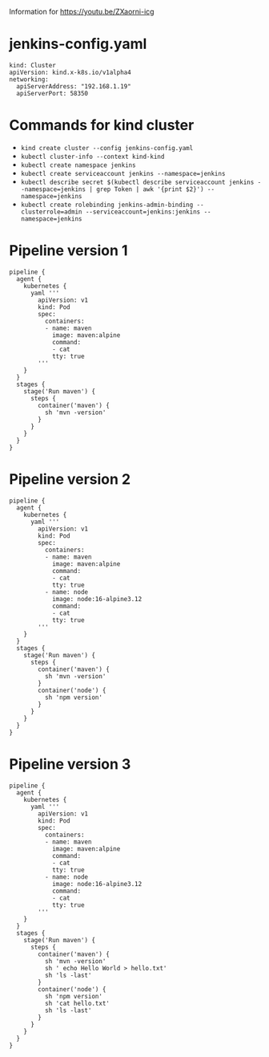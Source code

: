 Information for https://youtu.be/ZXaorni-icg

# jenkins-config.yaml
```
kind: Cluster
apiVersion: kind.x-k8s.io/v1alpha4
networking:
  apiServerAddress: "192.168.1.19"
  apiServerPort: 58350
```

# Commands for kind cluster #############

* `kind create cluster --config jenkins-config.yaml`
* `kubectl cluster-info --context kind-kind`
* `kubectl create namespace jenkins`
* `kubectl create serviceaccount jenkins --namespace=jenkins`
* `kubectl describe secret $(kubectl describe serviceaccount jenkins --namespace=jenkins | grep Token | awk '{print $2}') --namespace=jenkins`
* `kubectl create rolebinding jenkins-admin-binding --clusterrole=admin --serviceaccount=jenkins:jenkins --namespace=jenkins`



# Pipeline version 1
```
pipeline {
  agent {
    kubernetes {
      yaml '''
        apiVersion: v1
        kind: Pod
        spec:
          containers:
          - name: maven
            image: maven:alpine
            command:
            - cat
            tty: true
        '''
    }
  }
  stages {
    stage('Run maven') {
      steps {
        container('maven') {
          sh 'mvn -version'
        }
      }
    }
  }
}
```

# Pipeline version 2
```
pipeline {
  agent {
    kubernetes {
      yaml '''
        apiVersion: v1
        kind: Pod
        spec:
          containers:
          - name: maven
            image: maven:alpine
            command:
            - cat
            tty: true
          - name: node
            image: node:16-alpine3.12
            command:
            - cat
            tty: true
        '''
    }
  }
  stages {
    stage('Run maven') {
      steps {
        container('maven') {
          sh 'mvn -version'
        }
        container('node') {
          sh 'npm version'
        }
      }
    }
  }
}
```

# Pipeline version 3
```
pipeline {
  agent {
    kubernetes {
      yaml '''
        apiVersion: v1
        kind: Pod
        spec:
          containers:
          - name: maven
            image: maven:alpine
            command:
            - cat
            tty: true
          - name: node
            image: node:16-alpine3.12
            command:
            - cat
            tty: true
        '''
    }
  }
  stages {
    stage('Run maven') {
      steps {
        container('maven') {
          sh 'mvn -version'
          sh ' echo Hello World > hello.txt'
          sh 'ls -last'
        }
        container('node') {
          sh 'npm version'
          sh 'cat hello.txt'
          sh 'ls -last'
        }
      }
    }
  }
}
```
